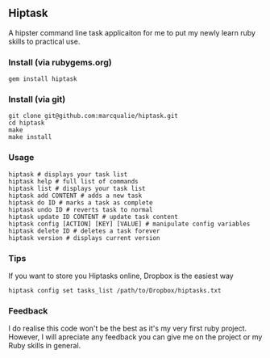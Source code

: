 ## Hiptask

A hipster command line task applicaiton for me to put my newly learn ruby skills to practical use.


### Install (via rubygems.org)

    gem install hiptask


### Install (via git)

    git clone git@github.com:marcqualie/hiptask.git
    cd hiptask
    make
    make install


### Usage

    hiptask # displays your task list
    hiptask help # full list of commands
    hiptask list # displays your task list
    hiptask add CONTENT # adds a new task
    hiptask do ID # marks a task as complete
    hiptask undo ID # reverts task to normal
    hiptask update ID CONTENT # update task content
    hiptask config [ACTION] [KEY] [VALUE] # manipulate config variables
    hiptask delete ID # deletes a task forever
    hiptask version # displays current version


### Tips

If you want to store you Hiptasks online, Dropbox is the easiest way

    hiptask config set tasks_list /path/to/Dropbox/hiptasks.txt


### Feedback

I do realise this code won't be the best as it's my very first ruby project. However, I will apreciate any feedback you can give me on the project or my Ruby skills in general.

